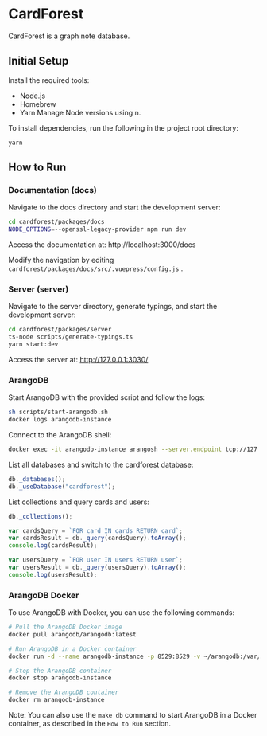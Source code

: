 # CardForest

CardForest is a graph note database.

## Initial Setup

Install the required tools:

- Node.js
- Homebrew
- Yarn
  Manage Node versions using n.

To install dependencies, run the following in the project root directory:

```bash
yarn
```

## How to Run

### Documentation (docs)

Navigate to the docs directory and start the development server:

```bash
cd cardforest/packages/docs
NODE_OPTIONS=--openssl-legacy-provider npm run dev
```

Access the documentation at: http://localhost:3000/docs

Modify the navigation by editing `cardforest/packages/docs/src/.vuepress/config.js` .

### Server (server)

Navigate to the server directory, generate typings, and start the development server:

```bash
cd cardforest/packages/server
ts-node scripts/generate-typings.ts
yarn start:dev
```

Access the server at: http://127.0.0.1:3030/

### ArangoDB

Start ArangoDB with the provided script and follow the logs:

```bash
sh scripts/start-arangodb.sh
docker logs arangodb-instance
```

Connect to the ArangoDB shell:

```bash
docker exec -it arangodb-instance arangosh --server.endpoint tcp://127.0.0.1:8529 --server.database _system
```

List all databases and switch to the cardforest database:

```javascript
db._databases();
db._useDatabase("cardforest");
```

List collections and query cards and users:

```javascript
db._collections();

var cardsQuery = `FOR card IN cards RETURN card`;
var cardsResult = db._query(cardsQuery).toArray();
console.log(cardsResult);

var usersQuery = `FOR user IN users RETURN user`;
var usersResult = db._query(usersQuery).toArray();
console.log(usersResult);
```

### ArangoDB Docker

To use ArangoDB with Docker, you can use the following commands:

```bash
# Pull the ArangoDB Docker image
docker pull arangodb/arangodb:latest

# Run ArangoDB in a Docker container
docker run -d --name arangodb-instance -p 8529:8529 -v ~/arangodb:/var/lib/arangodb arangodb/arangodb:latest

# Stop the ArangoDB container
docker stop arangodb-instance

# Remove the ArangoDB container
docker rm arangodb-instance
```

Note: You can also use the `make db` command to start ArangoDB in a Docker container, as described in the `How to Run` section.
